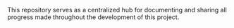 This repository serves as a centralized hub for documenting and sharing all progress made throughout the development of this project.
